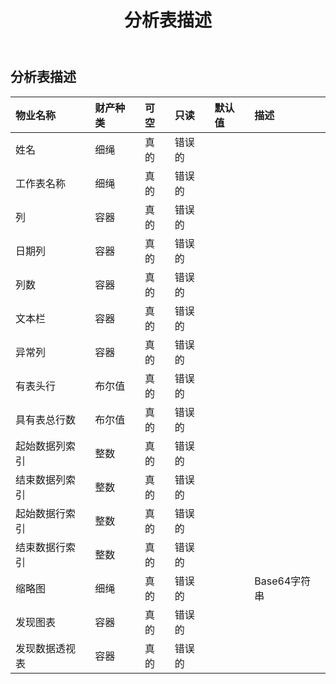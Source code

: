 ﻿---
title: 分析表描述
second_title: Aspose.Cells Cloud Documen
type: docs
url: /zh/specification/model/analyzedtabledescription/
description: Aspose.Cells 云模型规范：AnalysedTableDescription。轻松处理 Excel 和其他电子表格文档，具有打开、生成、编辑、拆分、合并、比较和转换等功能
weight: 50
---
## **分析表描述**

 

|物业名称|财产种类|可空|只读|默认值|描述|
|:- |:- |:- |:- |:- |:- |
|姓名|细绳|真的|错误的|||
|工作表名称|细绳|真的|错误的|||
|列|容器|真的|错误的|||
|日期列|容器|真的|错误的|||
|列数|容器|真的|错误的|||
|文本栏|容器|真的|错误的|||
|异常列|容器|真的|错误的|||
|有表头行|布尔值|真的|错误的|||
|具有表总行数|布尔值|真的|错误的|||
|起始数据列索引|整数|真的|错误的|||
|结束数据列索引|整数|真的|错误的|||
|起始数据行索引|整数|真的|错误的|||
|结束数据行索引|整数|真的|错误的|||
|缩略图|细绳|真的|错误的||Base64字符串|
|发现图表|容器|真的|错误的|||
|发现数据透视表|容器|真的|错误的|||

